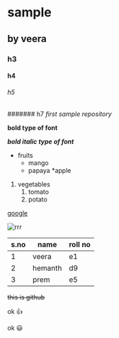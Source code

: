 # sample
## by veera
### h3
#### h4
###### h5
####### h7
*first sample repository*

**bold type of font**

***bold italic type of font***

*  fruits
   * mango
   * papaya
   *apple
   
1. vegetables
     1. tomato
     2. potato

[google](https://www.google.com/)
 
 ![rrr](https://images.indianexpress.com/2021/01/rrr-release-date-1200.jpg)
 
 s.no|name|roll no
 -----|----|-----|
 1|veera|e1
 2|hemanth|d9
 3|prem|e5
 

~~this is github~~

 ok :+1: 
 
 ok :smiley:
 
 
 
